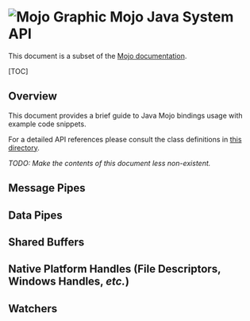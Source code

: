 # ![Mojo Graphic](https://goo.gl/e0Hpks) Mojo Java System API
This document is a subset of the [Mojo documentation](/mojo).

[TOC]

## Overview

This document provides a brief guide to Java Mojo bindings usage with example
code snippets.

For a detailed API references please consult the class definitions in
[this directory](https://cs.chromium.org/chromium/src/mojo/public/java/system/src/org/chromium/mojo/system/).

*TODO: Make the contents of this document less non-existent.*

## Message Pipes

## Data Pipes

## Shared Buffers

## Native Platform Handles (File Descriptors, Windows Handles, *etc.*)

## Watchers


